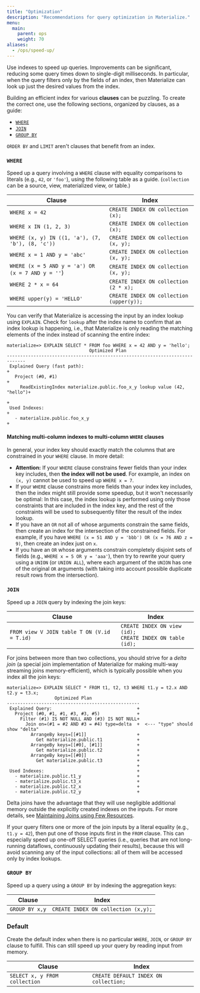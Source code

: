 ```yaml
---
title: "Optimization"
description: "Recommendations for query optimization in Materialize."
menu:
  main:
    parent: ops
    weight: 70
aliases:
  - /ops/speed-up/
---
```


Use indexes to speed up queries. Improvements can be significant, reducing some query times down to single-digit milliseconds. In particular, when the query filters only by the fields of an index, then Materialize can look up just the desired values from the index.

Building an efficient index for various **clauses** can be puzzling. To create the correct one, use the following sections, organized by clauses, as a guide:

* [`WHERE`](#where)
* [`JOIN`](#join)
* [`GROUP BY`](#group-by)

`ORDER BY` and `LIMIT` aren't clauses that benefit from an index.

### `WHERE`
Speed up a query involving a `WHERE` clause with equality comparisons to literals (e.g., `42`, or `'foo'`), using the following table as a guide. (`collection` can be a source, view, materialized
view, or table.)

| Clause                                            | Index                                    |
|---------------------------------------------------|------------------------------------------|
| `WHERE x = 42`                                    | `CREATE INDEX ON collection (x);`        |
| `WHERE x IN (1, 2, 3)`                            | `CREATE INDEX ON collection (x);`        |
| `WHERE (x, y) IN ((1, 'a'), (7, 'b'), (8, 'c'))`  | `CREATE INDEX ON collection (x, y);`     |
| `WHERE x = 1 AND y = 'abc'`                       | `CREATE INDEX ON collection (x, y);`     |
| `WHERE (x = 5 AND y = 'a') OR (x = 7 AND y = ''`) | `CREATE INDEX ON collection (x, y);`     |
| `WHERE 2 * x = 64`                                | `CREATE INDEX ON collection (2 * x);`    |
| `WHERE upper(y) = 'HELLO'`                        | `CREATE INDEX ON collection (upper(y));` |

You can verify that Materialize is accessing the input by an index lookup using `EXPLAIN`. Check for `lookup` after the index name to confirm that an index lookup is happening, i.e., that Materialize is only reading the matching elements of the index instead of scanning the entire index:
```
materialize=> EXPLAIN SELECT * FROM foo WHERE x = 42 AND y = 'hello';
                               Optimized Plan
-----------------------------------------------------------------------------
 Explained Query (fast path):                                               +
   Project (#0, #1)                                                         +
     ReadExistingIndex materialize.public.foo_x_y lookup value (42, "hello")+
                                                                            +
 Used Indexes:                                                              +
   - materialize.public.foo_x_y                                             +
```

#### Matching multi-column indexes to multi-column `WHERE` clauses

In general, your index key should exactly match the columns that are constrained in your `WHERE` clause. In more detail:
- **Attention:** If your `WHERE` clause constrains fewer fields than your index key includes, then **the index will not be used**. For example, an index on `(x, y)` cannot be used to speed up `WHERE x = 7`.
- If your `WHERE` clause constrains more fields than your index key includes, then the index might still provide some speedup, but it won't necessarily be optimal: In this case, the index lookup is performed using only those constraints that are included in the index key, and the rest of the constraints will be used to subsequently filter the result of the index lookup.
- If you have an `OR` not all of whose arguments constrain the same fields, then create an index for the intersection of the constrained fields. For example, if you have `WHERE (x = 51 AND y = 'bbb') OR (x = 76 AND z = 9)`, then create an index just on `x`.
- If you have an `OR` whose arguments constrain completely disjoint sets of fields (e.g., `WHERE x = 5 OR y = 'aaa'`), then try to rewrite your query using a `UNION` (or `UNION ALL`), where each argument of the `UNION` has one of the original `OR` arguments (with taking into account possible duplicate result rows from the intersection).

### `JOIN`
Speed up a `JOIN` query by indexing the join keys:

Clause                                      | Index                                                                       |
--------------------------------------------|-----------------------------------------------------------------------------|
`FROM view V JOIN table T ON (V.id = T.id)` | `CREATE INDEX ON view (id);` <br /> `CREATE INDEX ON table (id);`           |

For joins between more than two collections, you should strive for a *delta join* (a special join implementation of Materialize for making multi-way streaming joins memory-efficient), which is typically possible when you index all the join keys:
```
materialize=> EXPLAIN SELECT * FROM t1, t2, t3 WHERE t1.y = t2.x AND t2.y = t3.x;
                  Optimized Plan
--------------------------------------------------
 Explained Query:                                +
   Project (#0, #1, #1, #3, #3, #5)              +
     Filter (#1) IS NOT NULL AND (#3) IS NOT NULL+
       Join on=(#1 = #2 AND #3 = #4) type=delta  +  <--- "type" should show "delta"
         ArrangeBy keys=[[#1]]                   +
           Get materialize.public.t1             +
         ArrangeBy keys=[[#0], [#1]]             +
           Get materialize.public.t2             +
         ArrangeBy keys=[[#0]]                   +
           Get materialize.public.t3             +
                                                 +
 Used Indexes:                                   +
   - materialize.public.t1_y                     +
   - materialize.public.t3_x                     +
   - materialize.public.t2_x                     +
   - materialize.public.t2_y                     +
```
Delta joins have the advantage that they will use negligible additional memory outside the explicitly created indexes on the inputs. For more details, see [Maintaining Joins using Few Resources](https://materialize.com/blog/maintaining-joins-using-few-resources).

If your query filters one or more of the join inputs by a literal equality (e.g., `t1.y = 42`), then put one of those inputs first in the `FROM` clause. This can especially speed up one-off SELECT queries (i.e., queries that are not long-running dataflows, continuously updating their results), because this will avoid scanning any of the input collections: all of them will be accessed only by index lookups.

### `GROUP BY`
Speed up a query using a `GROUP BY` by indexing the aggregation keys:

Clause          | Index                               |
----------------|-------------------------------------|
`GROUP BY x,y`  | `CREATE INDEX ON collection (x,y);` |

### Default

Create the default index when there is no particular `WHERE`, `JOIN`, or `GROUP BY` clause to fulfill. This can still speed up your query by reading input from memory.

Clause                                               | Index                                |
-----------------------------------------------------|--------------------------------------|
`SELECT x, y FROM collection`                         | `CREATE DEFAULT INDEX ON collection;` |
